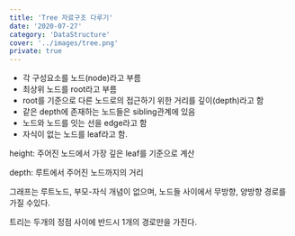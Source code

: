 ```yaml
---
title: 'Tree 자료구조 다루기'
date: '2020-07-27'
category: 'DataStructure'
cover: '../images/tree.png'
private: true
---
```


- 각 구성요소를 노드(node)라고 부름
- 최상위 노드를 root라고 부름
- root를 기준으로 다른 노드로의 접근하기 위한 거리를 깊이(depth)라고 함
- 같은 depth에 존재하는 노드들은 sibling관계에 있음
- 노드와 노드를 잇는 선을 edge라고 함
- 자식이 없는 노드를 leaf라고 함.

height: 주어진 노드에서 가장 깊은 leaf를 기준으로 계산

depth: 루트에서 주어진 노드까지의 거리

그래프는 루트노드, 부모-자식 개념이 없으며, 노드들 사이에서 무방향, 양방향 경로를 가질 수있다.

트리는 두개의 정점 사이에 반드시 1개의 경로만을 가진다.
